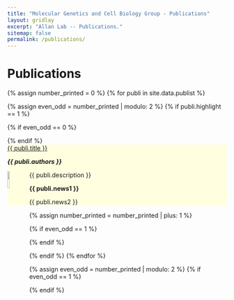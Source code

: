 ```yaml
---
title: "Molecular Genetics and Cell Biology Group - Publications"
layout: gridlay
excerpt: "Allan Lab -- Publications."
sitemap: false
permalink: /publications/
---
```



# Publications

{% assign number_printed = 0 %}
{% for publi in site.data.publist %}

{% assign even_odd = number_printed | modulo: 2 %}
{% if publi.highlight == 1 %}

{% if even_odd == 0 %}
<div class="row">
{% endif %}

<div class="col-sm-12 clearfix">
 <div class="well" style="background-color: #FFFFE0">
  <pubtit><a href="{{ publi.link.url }}">{{ publi.title }}</a></pubtit>
  <p><em><strong>{{ publi.authors }}</strong></em></p>
  <img src="{{ site.url }}{{ site.baseurl }}/images/pubpic/{{ publi.image }}" class="img-responsive" width="10%" style="float: left" />
  <p>{{ publi.description }}</p>
  
  <!-- <p><strong><a href="{{ publi.link.url }}">{{ publi.link.display }}</a></strong></p> -->
  <p class="text-danger"><strong> {{ publi.news1 }}</strong></p>
  <p> {{ publi.news2 }}</p>
 </div>
</div>

{% assign number_printed = number_printed | plus: 1 %}

{% if even_odd == 1 %}
</div>
{% endif %}

{% endif %}
{% endfor %}

{% assign even_odd = number_printed | modulo: 2 %}
{% if even_odd == 1 %}
</div>
{% endif %}

<p> &nbsp; </p>


<!-- ## Full List

{% for publi in site.data.publist %}

  {{ publi.title }} <br />
  <em>{{ publi.authors }} </em><br /><a href="{{ publi.link.url }}">{{ publi.link.display }}</a>

{% endfor %}
-->
